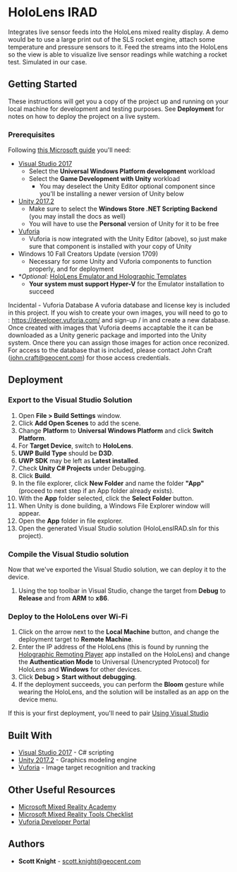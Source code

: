 # HoloLens IRAD

Integrates live sensor feeds into the HoloLens mixed reality display. A demo would be to use a large print out of the SLS rocket engine, attach some temperature and pressure sensors to it. Feed the streams into the HoloLens so the view is able to visualize live sensor readings while watching a rocket test. Simulated in our case.

## Getting Started

These instructions will get you a copy of the project up and running on your local machine for development and testing purposes. See **Deployment** for notes on how to deploy the project on a live system.

### Prerequisites

Following [this Microsoft guide](https://developer.microsoft.com/en-us/windows/mixed-reality/install_the_tools) you'll need:
* [Visual Studio 2017](https://developer.microsoft.com/en-us/windows/downloads)
  * Select the **Universal Windows Platform development** workload
  * Select the **Game Development with Unity** workload
    * You may deselect the Unity Editor optional component since you'll be installing a newer version of Unity below
* [Unity 2017.2](https://store.unity.com/download)
  * Make sure to select the **Windows Store .NET Scripting Backend** (you may install the docs as well)
  * You will have to use the **Personal** version of Unity for it to be free
* [Vuforia](https://developer.vuforia.com/downloads/sdk)
  * Vuforia is now integrated with the Unity Editor (above), so just make sure that component is installed with your copy of Unity
* Windows 10 Fall Creators Update (version 1709)
  * Necessary for some Unity and Vuforia components to function properly, and for deployment
* **Optional:* [HoloLens Emulator and Holographic Templates](https://go.microsoft.com/fwlink/?linkid=852626)
  * **Your system must support Hyper-V** for the Emulator installation to succeed

Incidental - Vuforia Database 
A vuforia database and license key is included in this project.  If you wish to create your own images, you will need to go to : https://developer.vuforia.com/ and sign-up / in and create a new database.  Once created with images that Vuforia deems accaptable the it can be downloaded as a Unity generic package and imported into the Unity system.  Once there you can assign those images for action once reconized.  For access to the database that is included, please contact John Craft (john.craft@geocent.com) for those access credentials.

## Deployment

### Export to the Visual Studio Solution

1. Open **File > Build Settings** window.
2. Click **Add Open Scenes** to add the scene.
3. Change **Platform** to **Universal Windows Platform** and click **Switch Platform**.
4. For **Target Device**, switch to **HoloLens**.
5. **UWP Build Type** should be **D3D**.
6. **UWP SDK** may be left as **Latest installed**.
7. Check **Unity C# Projects** under Debugging.
8. Click **Build**.
9. In the file explorer, click **New Folder** and name the folder **"App"** (proceed to next step if an App folder already exists).
10. With the **App** folder selected, click the **Select Folder** button.
11. When Unity is done building, a Windows File Explorer window will appear.
12. Open the **App** folder in file explorer.
13. Open the generated Visual Studio solution (HoloLensIRAD.sln for this project).

### Compile the Visual Studio solution

Now that we've exported the Visual Studio solution, we can deploy it to the device.
1. Using the top toolbar in Visual Studio, change the target from **Debug** to **Release** and from **ARM** to **x86**.

### Deploy to the HoloLens over Wi-Fi

1. Click on the arrow next to the **Local Machine** button, and change the deployment target to **Remote Machine**.
2. Enter the IP address of the HoloLens (this is found by running the [Holographic Remoting Player](https://developer.microsoft.com/en-us/windows/mixed-reality/holographic_remoting_player) app installed on the HoloLens) and change the **Authentication Mode** to Universal (Unencrypted Protocol) for HoloLens and **Windows** for other devices.
3. Click **Debug > Start without debugging**.
4. If the deployment succeeds, you can perform the **Bloom** gesture while wearing the HoloLens, and the solution will be installed as an app on the device menu.

If this is your first deployment, you'll need to pair [Using Visual Studio](https://developer.microsoft.com/en-us/windows/mixed-reality/using_visual_studio)

## Built With

* [Visual Studio 2017](https://developer.microsoft.com/en-us/windows/downloads) - C# scripting
* [Unity 2017.2](https://store.unity.com/download) - Graphics modeling engine
* [Vuforia](https://developer.vuforia.com/downloads/sdk) - Image target recognition and tracking

## Other Useful Resources

* [Microsoft Mixed Reality Academy](https://developer.microsoft.com/en-us/windows/mixed-reality/academy)
* [Microsoft Mixed Reality Tools Checklist](https://developer.microsoft.com/en-us/windows/mixed-reality/install_the_tools)
* [Vuforia Developer Portal](https://developer.vuforia.com/)

## Authors

* **Scott Knight** - [scott.knight@geocent.com](mailto:scott.knight@geocent.com)